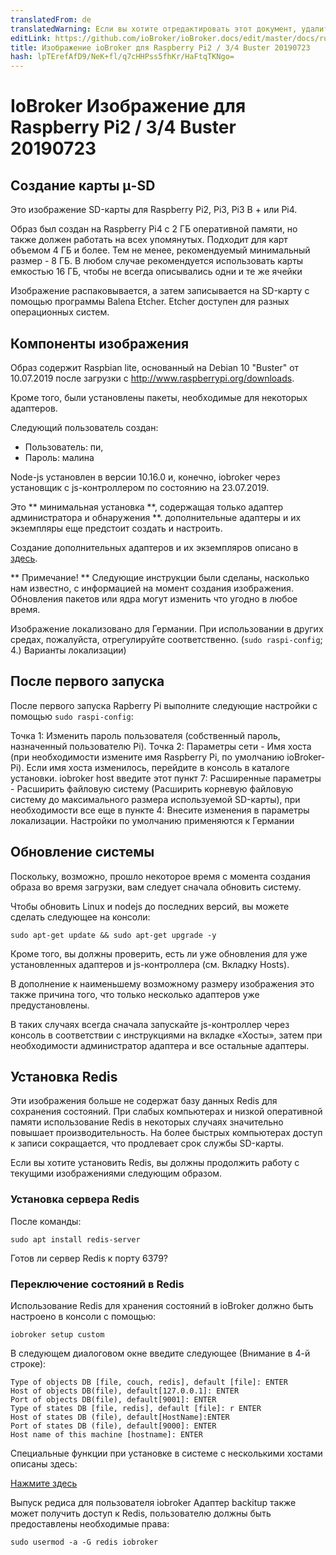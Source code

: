 ```yaml
---
translatedFrom: de
translatedWarning: Если вы хотите отредактировать этот документ, удалите поле «translationFrom», в противном случае этот документ будет снова автоматически переведен
editLink: https://github.com/ioBroker/ioBroker.docs/edit/master/docs/ru/downloads/ioBroker_Image_RPi_2-3-4_20190723_buster.md
title: Изображение ioBroker для Raspberry Pi2 / 3/4 Buster 20190723
hash: lpTErefAfD9/NeK+fl/q7cHHPss5fhKr/HaFtqTKNgo=
---
```

# IoBroker Изображение для Raspberry Pi2 / 3/4 Buster 20190723
## Создание карты μ-SD
Это изображение SD-карты для Raspberry Pi2, Pi3, Pi3 B + или Pi4.

Образ был создан на Raspberry Pi4 с 2 ГБ оперативной памяти, но также должен работать на всех упомянутых. Подходит для карт объемом 4 ГБ и более. Тем не менее, рекомендуемый минимальный размер - 8 ГБ. В любом случае рекомендуется использовать карты емкостью 16 ГБ, чтобы не всегда описывались одни и те же ячейки

Изображение распаковывается, а затем записывается на SD-карту с помощью программы Balena Etcher. Etcher доступен для разных операционных систем.

## Компоненты изображения
Образ содержит Raspbian lite, основанный на Debian 10 "Buster" от 10.07.2019 после загрузки с http://www.raspberrypi.org/downloads.

Кроме того, были установлены пакеты, необходимые для некоторых адаптеров.

Следующий пользователь создан:

* Пользователь: пи,
* Пароль: малина

Node-js установлен в версии 10.16.0 и, конечно, iobroker через установщик с js-контроллером по состоянию на 23.07.2019.

Это ** минимальная установка **, содержащая только адаптер администратора и обнаружения **. дополнительные адаптеры и их экземпляры еще предстоит создать и настроить.

Создание дополнительных адаптеров и их экземпляров описано в [здесь](/tutorial/adapter.md).

** Примечание! ** Следующие инструкции были сделаны, насколько нам известно, с информацией на момент создания изображения. Обновления пакетов или ядра могут изменить что угодно в любое время.

Изображение локализовано для Германии. При использовании в других средах, пожалуйста, отрегулируйте соответственно. (`sudo raspi-config`; 4.) Варианты локализации)

## После первого запуска
После первого запуска Rapberry Pi выполните следующие настройки с помощью `sudo raspi-config`:

Точка 1: Изменить пароль пользователя (собственный пароль, назначенный пользователю Pi). Точка 2: Параметры сети - Имя хоста (при необходимости измените имя Raspberry Pi, по умолчанию ioBroker-Pi). Если имя хоста изменилось, перейдите в консоль в каталоге установки. iobroker host введите этот пункт 7: Расширенные параметры - Расширить файловую систему (Расширить корневую файловую систему до максимального размера используемой SD-карты), при необходимости все еще в пункте 4: Внесите изменения в параметры локализации. Настройки по умолчанию применяются к Германии

## Обновление системы
Поскольку, возможно, прошло некоторое время с момента создания образа во время загрузки, вам следует сначала обновить систему.

Чтобы обновить Linux и nodejs до последних версий, вы можете сделать следующее на консоли:

```sudo apt-get update && sudo apt-get upgrade -y```

Кроме того, вы должны проверить, есть ли уже обновления для уже установленных адаптеров и js-контроллера (см. Вкладку Hosts).

В дополнение к наименьшему возможному размеру изображения это также причина того, что только несколько адаптеров уже предустановлены.

В таких случаях всегда сначала запускайте js-контроллер через консоль в соответствии с инструкциями на вкладке «Хосты», затем при необходимости администратор адаптера и все остальные адаптеры.

## Установка Redis
Эти изображения больше не содержат базу данных Redis для сохранения состояний. При слабых компьютерах и низкой оперативной памяти использование Redis в некоторых случаях значительно повышает производительность. На более быстрых компьютерах доступ к записи сокращается, что продлевает срок службы SD-карты.

Если вы хотите установить Redis, вы должны продолжить работу с текущими изображениями следующим образом.

### Установка сервера Redis
После команды:

`sudo apt install redis-server`

Готов ли сервер Redis к порту 6379?

### Переключение состояний в Redis
Использование Redis для хранения состояний в ioBroker должно быть настроено в консоли с помощью:

`iobroker setup custom`

В следующем диалоговом окне введите следующее (Внимание в 4-й строке):

```
Type of objects DB [file, couch, redis], default [file]: ENTER
Host of objects DB(file), default[127.0.0.1]: ENTER
Port of objects DB(file), default[9001]: ENTER
Type of states DB [file, redis], default [file]: r ENTER
Host of states DB (file), default[HostName]:ENTER
Port of states DB (file), default[9000]: ENTER
Host name of this machine [hostname]: ENTER
```

Специальные функции при установке в системе с несколькими хостами описаны здесь:

[Нажмите здесь](config/multihost.md)

Выпуск редиса для пользователя iobroker Адаптер backitup также может получить доступ к Redis, пользователю должны быть предоставлены необходимые права:

`sudo usermod -a -G redis iobroker`